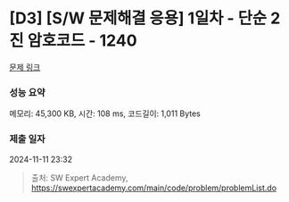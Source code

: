 # [D3] [S/W 문제해결 응용] 1일차 - 단순 2진 암호코드 - 1240 

[문제 링크](https://swexpertacademy.com/main/code/problem/problemDetail.do?contestProbId=AV15FZuqAL4CFAYD) 

### 성능 요약

메모리: 45,300 KB, 시간: 108 ms, 코드길이: 1,011 Bytes

### 제출 일자

2024-11-11 23:32



> 출처: SW Expert Academy, https://swexpertacademy.com/main/code/problem/problemList.do